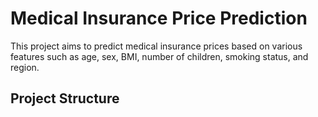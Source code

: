 # Medical Insurance Price Prediction

This project aims to predict medical insurance prices based on various features such as age, sex, BMI, number of children, smoking status, and region.

## Project Structure

